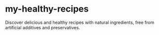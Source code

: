 # my-healthy-recipes
Discover delicious and healthy recipes with natural ingredients, free from artificial additives and preservatives.
